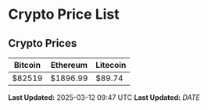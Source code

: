 # Crypto Price List

## Crypto Prices
| Bitcoin | Ethereum | Litecoin |
| ------- | -------- | -------- |
| $82519 | $1896.99 | $89.74 |
**Last Updated:** 2025-03-12 09:47 UTC
**Last Updated:** $DATE$
